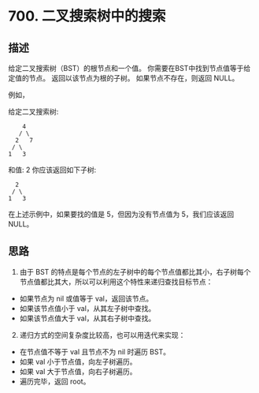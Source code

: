 # 700. 二叉搜索树中的搜索

## 描述

给定二叉搜索树（BST）的根节点和一个值。 你需要在BST中找到节点值等于给定值的节点。 返回以该节点为根的子树。 如果节点不存在，则返回 NULL。

例如，

给定二叉搜索树:

        4
       / \
      2   7
     / \
    1   3

和值: 2
你应该返回如下子树:

      2     
     / \   
    1   3
在上述示例中，如果要找的值是 5，但因为没有节点值为 5，我们应该返回 NULL。

## 思路

1) 由于 BST 的特点是每个节点的左子树中的每个节点值都比其小，右子树每个节点值都比其大，所以可以利用这个特性来递归查找目标节点：

- 如果节点为 nil 或值等于 val，返回该节点。
- 如果该节点值小于 val，从其左子树中查找。
- 如果该节点值大于 val，从其右子树中查找。

2) 递归方式的空间复杂度比较高，也可以用迭代来实现：

- 在节点值不等于 val 且节点不为 nil 时遍历 BST。
- 如果 val 小于节点值，向左子树遍历。
- 如果 val 大于节点值，向右子树遍历。
- 遍历完毕，返回 root。
